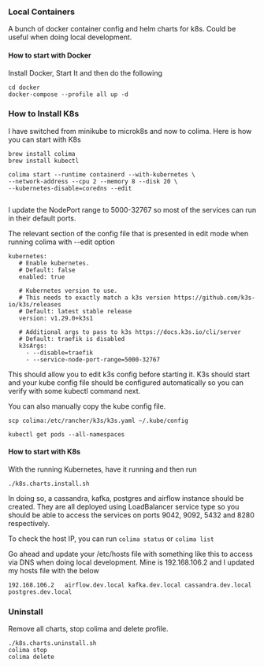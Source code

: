 ### Local Containers

A bunch of docker container config and helm charts for k8s. Could be useful when doing local development.

#### How to start with Docker
Install Docker, Start It and then do the following
```
cd docker
docker-compose --profile all up -d
```

### How to Install K8s
I have switched from minikube to microk8s and now to colima.
Here is how you can start with K8s

```shell
brew install colima
brew install kubectl

colima start --runtime containerd --with-kubernetes \
--network-address --cpu 2 --memory 8 --disk 20 \
--kubernetes-disable=coredns --edit


```

I update the NodePort range to 5000-32767 so most of the services can run in their default ports.

The relevant section of the config file that is presented in edit mode when running colima with --edit option

```
kubernetes:
   # Enable kubernetes.
   # Default: false
   enabled: true

   # Kubernetes version to use.
   # This needs to exactly match a k3s version https://github.com/k3s-io/k3s/releases
   # Default: latest stable release
   version: v1.29.0+k3s1

   # Additional args to pass to k3s https://docs.k3s.io/cli/server
   # Default: traefik is disabled
   k3sArgs:
     - --disable=traefik
     - --service-node-port-range=5000-32767
 ```

This should allow you to edit k3s config before starting it. K3s should start and your kube config file should be configured
automatically so you can verify with some kubectl command next.

You can also manually copy the kube config file.

```
scp colima:/etc/rancher/k3s/k3s.yaml ~/.kube/config
```

```
kubectl get pods --all-namespaces
```

#### How to start with K8s
With the running Kubernetes, have it running and then run

```
./k8s.charts.install.sh
```

In doing so, a cassandra, kafka, postgres and airflow instance should be created.
They are all deployed using LoadBalancer service type so you should be able to access the services on ports
9042, 9092, 5432 and 8280 respectively. 

To check the host IP, you can run ```colima status``` or ```colima list```

Go ahead and update your /etc/hosts file with something like this to access via DNS when doing local development.
Mine is 192.168.106.2 and I updated my hosts file with the below
```
192.168.106.2   airflow.dev.local kafka.dev.local cassandra.dev.local postgres.dev.local
```

### Uninstall
Remove all charts, stop colima and delete profile.
```
./k8s.charts.uninstall.sh
colima stop
colima delete
```
